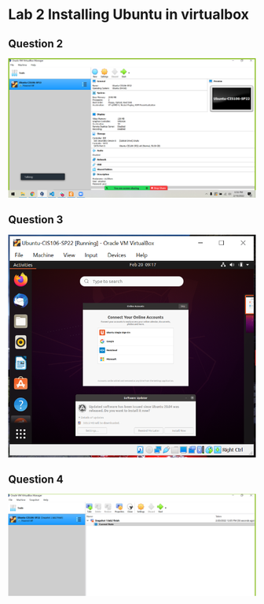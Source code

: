 # Lab 2 Installing Ubuntu in virtualbox
## Question 2
![Picture 2](qu2.PNG)

## Question 3 
![Picture 3](q3.PNG)

## Question 4 
![Picture 4](q4.png)